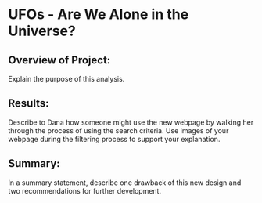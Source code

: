 # UFOs - Are We Alone in the Universe? 

## Overview of Project: 
Explain the purpose of this analysis.

## Results:
Describe to Dana how someone might use the new webpage by walking her through the process of using the search criteria. Use images of your webpage during the filtering process to support your explanation.

## Summary: 

In a summary statement, describe one drawback of this new design and two recommendations for further development.
